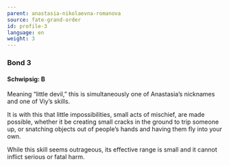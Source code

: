 ```yaml
---
parent: anastasia-nikolaevna-romanova
source: fate-grand-order
id: profile-3
language: en
weight: 3
---
```


### Bond 3

#### Schwipsig: B

Meaning “little devil,” this is simultaneously one of Anastasia’s nicknames and one of Viy’s skills.

It is with this that little impossibilities, small acts of mischief, are made possible, whether it be creating small cracks in the ground to trip someone up, or snatching objects out of people’s hands and having them fly into your own.

While this skill seems outrageous, its effective range is small and it cannot inflict serious or fatal harm.
